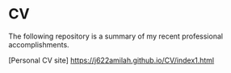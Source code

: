 # CV

The following repository is a summary of my recent professional accomplishments.

[Personal CV site] https://j622amilah.github.io/CV/index1.html
